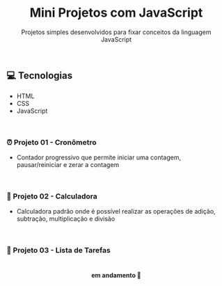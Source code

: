 <h1 align="center">Mini Projetos com JavaScript</h1>

<p align="center">Projetos simples desenvolvidos para fixar conceitos da linguagem JavaScript</p>
<br>

## 💻 Tecnologias 
- HTML
- CSS
- JavaScript

<br>

### ⏰ Projeto 01 - Cronômetro
- Contador progressivo que permite iniciar uma contagem, pausar/reiniciar e zerar a contagem

<br>

### 🧮 Projeto 02 - Calculadora
- Calculadora padrão onde é possível realizar as operações de adição, subtração, multiplicação e divisão 

<br>

### 📝 Projeto 03 - Lista de Tarefas

#
<h4 align="center"> 
em andamento 🚧
</h4>

